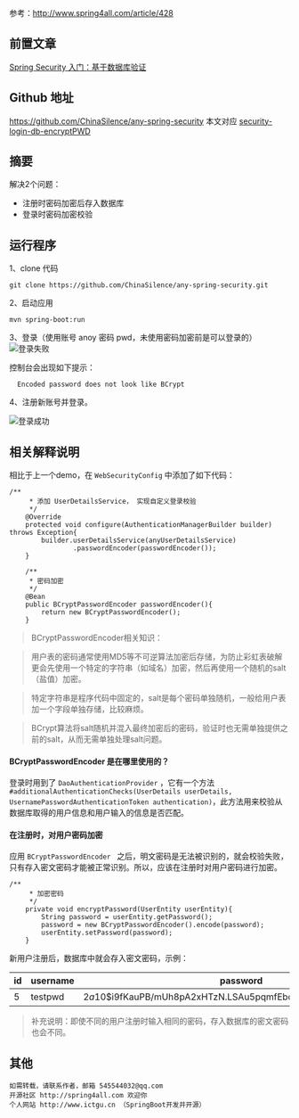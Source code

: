 参考：http://www.spring4all.com/article/428

前置文章
----------
[Spring Security 入门：基于数据库验证](http://www.jianshu.com/p/d425f8031f83)

Github 地址
-----
https://github.com/ChinaSilence/any-spring-security
本文对应 [security-login-db-encryptPWD](https://github.com/ChinaSilence/any-spring-security/tree/master/security-login-db-encryptPWD)

摘要
-----
解决2个问题：
- 注册时密码加密后存入数据库
- 登录时密码加密校验

运行程序
------
1、clone 代码
```
git clone https://github.com/ChinaSilence/any-spring-security.git
```

2、启动应用
```
mvn spring-boot:run
```

3、登录（使用账号 anoy 密码 pwd，未使用密码加密前是可以登录的）
![登录失败](http://upload-images.jianshu.io/upload_images/3424642-fcb2967ef7237848.png?imageMogr2/auto-orient/strip%7CimageView2/2/w/1240)

控制台会出现如下提示：
```
  Encoded password does not look like BCrypt
```

4、注册新账号并登录。

![登录成功](http://upload-images.jianshu.io/upload_images/3424642-0ca3defd9403f1a0.png?imageMogr2/auto-orient/strip%7CimageView2/2/w/1240)

相关解释说明
--------
相比于上一个demo，在 `WebSecurityConfig` 中添加了如下代码：
```
/**
     * 添加 UserDetailsService， 实现自定义登录校验
     */
    @Override
    protected void configure(AuthenticationManagerBuilder builder) throws Exception{
        builder.userDetailsService(anyUserDetailsService)
                .passwordEncoder(passwordEncoder());
    }

    /**
     * 密码加密
     */
    @Bean
    public BCryptPasswordEncoder passwordEncoder(){
        return new BCryptPasswordEncoder();
    }

```

> BCryptPasswordEncoder相关知识：

> 用户表的密码通常使用MD5等不可逆算法加密后存储，为防止彩虹表破解更会先使用一个特定的字符串（如域名）加密，然后再使用一个随机的salt（盐值）加密。

 > 特定字符串是程序代码中固定的，salt是每个密码单独随机，一般给用户表加一个字段单独存储，比较麻烦。

  > BCrypt算法将salt随机并混入最终加密后的密码，验证时也无需单独提供之前的salt，从而无需单独处理salt问题。

#### BCryptPasswordEncoder 是在哪里使用的？
登录时用到了 `DaoAuthenticationProvider` ，它有一个方法
`#additionalAuthenticationChecks(UserDetails userDetails,
			UsernamePasswordAuthenticationToken authentication)`，此方法用来校验从数据库取得的用户信息和用户输入的信息是否匹配。

#### 在注册时，对用户密码加密
应用 `BCryptPasswordEncoder ` 之后，明文密码是无法被识别的，就会校验失败，只有存入密文密码才能被正常识别。所以，应该在注册时对用户密码进行加密。
```
/**
     * 加密密码
     */
    private void encryptPassword(UserEntity userEntity){
        String password = userEntity.getPassword();
        password = new BCryptPasswordEncoder().encode(password);
        userEntity.setPassword(password);
    }
```
新用户注册后，数据库中就会存入密文密码，示例：

id|username|password|nickname|roles
--|--|--|--|--
5|testpwd|$2a$10$i9fKauPB/mUh8pA2xHTzN.LSAu5pqmfEboNqK6y2NU9PxAt80hLc2|加密测试|ROLE_USER

> 补充说明：即使不同的用户注册时输入相同的密码，存入数据库的密文密码也会不同。

其他
-----
    如需转载，请联系作者，邮箱 545544032@qq.com
    开源社区 http://spring4all.com 欢迎你
    个人网站 http://www.ictgu.cn （SpringBoot开发并开源）
